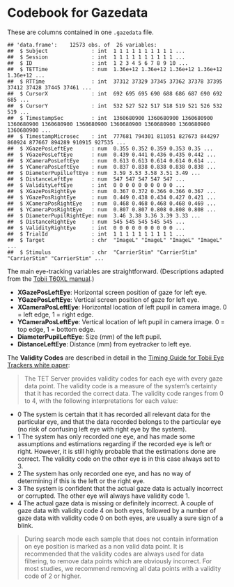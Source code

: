 Codebook for Gazedata
===============================================================================

These are columns contained in one `.gazedata` file.

```
## 'data.frame':    12573 obs. of  26 variables:
##  $ Subject              : int  1 1 1 1 1 1 1 1 1 1 ...
##  $ Session              : int  1 1 1 1 1 1 1 1 1 1 ...
##  $ ID                   : int  1 2 3 4 5 6 7 8 9 10 ...
##  $ TETTime              : num  1.36e+12 1.36e+12 1.36e+12 1.36e+12 1.36e+12 ...
##  $ RTTime               : int  37312 37329 37345 37362 37378 37395 37412 37428 37445 37461 ...
##  $ CursorX              : int  692 695 695 690 688 686 687 690 692 685 ...
##  $ CursorY              : int  532 527 522 517 518 519 521 526 532 519 ...
##  $ TimestampSec         : int  1360680900 1360680900 1360680900 1360680900 1360680900 1360680900 1360680900 1360680900 1360680900 1360680900 ...
##  $ TimestampMicrosec    : int  777681 794301 811051 827673 844297 860924 877667 894289 910915 927535 ...
##  $ XGazePosLeftEye      : num  0.355 0.352 0.359 0.353 0.35 ...
##  $ YGazePosLeftEye      : num  0.439 0.441 0.436 0.435 0.442 ...
##  $ XCameraPosLeftEye    : num  0.613 0.613 0.614 0.614 0.614 ...
##  $ YCameraPosLeftEye    : num  0.837 0.838 0.838 0.838 0.838 ...
##  $ DiameterPupilLeftEye : num  3.59 3.53 3.58 3.51 3.49 ...
##  $ DistanceLeftEye      : num  547 547 547 547 547 ...
##  $ ValidityLeftEye      : int  0 0 0 0 0 0 0 0 0 0 ...
##  $ XGazePosRightEye     : num  0.367 0.372 0.366 0.366 0.367 ...
##  $ YGazePosRightEye     : num  0.449 0.438 0.434 0.427 0.421 ...
##  $ XCameraPosRightEye   : num  0.468 0.468 0.468 0.468 0.469 ...
##  $ YCameraPosRightEye   : num  0.807 0.807 0.808 0.808 0.808 ...
##  $ DiameterPupilRightEye: num  3.46 3.38 3.36 3.39 3.33 ...
##  $ DistanceRightEye     : num  545 545 545 545 545 ...
##  $ ValidityRightEye     : int  0 0 0 0 0 0 0 0 0 0 ...
##  $ TrialId              : int  1 1 1 1 1 1 1 1 1 1 ...
##  $ Target               : chr  "ImageL" "ImageL" "ImageL" "ImageL" ...
##  $ Stimulus             : chr  "CarrierStim" "CarrierStim" "CarrierStim" "CarrierStim" ...
```

The main eye-tracking variables are straightforward. (Descriptions adapted from the [Tobii T60XL manual](http://www.tobii.com/Global/Analysis/Downloads/User_Manuals_and_Guides/Tobii_T60XL_EyeTracker_UserManual.pdf).)

- **XGazePosLeftEye**: Horizontal screen position of gaze for left eye.
- **YGazePosLeftEye**: Vertical screen position of gaze for left eye.
- **XCameraPosLeftEye**: Horizontal location of left pupil in camera image. 0 = left edge, 1 = right edge.
- **YCameraPosLeftEye**: Vertical location of left pupil in camera image. 0 = top edge, 1 = bottom edge. 
- **DiameterPupilLeftEye**: Size (mm) of the left pupil.
- **DistanceLeftEye**: Distance (mm) from eyetracker to left eye.

The **Validity Codes** are described in detail in the [Timing Guide for Tobii Eye Trackers white paper](http://www.tobii.com/Global/Analysis/Training/WhitePapers/Tobii_Eye_Tracking_Timing_whitepaper.pdf):

> The TET Server provides validity codes for each eye with every gaze data point. The validity code is a measure of the system’s certainty that it has recorded the correct data. The validity code ranges from 0 to 4, with the 
following interpretations for each value: 
* 0 The system is certain that it has recorded all relevant data for the particular eye, and that the data recorded belongs to the particular eye (no risk of confusing left eye with right eye by the system). 
* 1 The system has only recorded one eye, and has made some assumptions and estimations regarding if the recorded eye is left or right. However, it is still highly probable that the estimations done are correct. The validity code on the other eye is in this case always set to 3. 
* 2 The system has only recorded one eye, and has no way of determining if this is the left or the right eye. 
* 3 The system is confident that the actual gaze data is actually incorrect or corrupted. The other eye will always have validity code 1. 
* 4 The actual gaze data is missing or definitely incorrect. A couple of gaze data with validity code 4 on both eyes, followed by a number of gaze data with validity code 0 on both eyes, are usually a sure sign of a blink. 

> During search mode each sample that does not contain information on eye position is marked as a non valid data point. It is recommended that the validity codes are always used for data filtering, to remove data points  which are obviously incorrect. For most studies, we recommend removing all data points with a validity code of 2 or higher.
